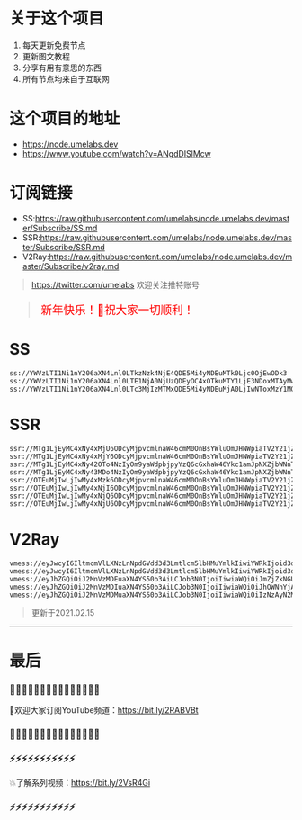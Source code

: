 # 关于这个项目
1. 每天更新免费节点
2. 更新图文教程
3. 分享有用有意思的东西
4. 所有节点均来自于互联网

# 这个项目的地址

* https://node.umelabs.dev
* https://www.youtube.com/watch?v=ANgdDISlMcw

# 订阅链接

* SS:https://raw.githubusercontent.com/umelabs/node.umelabs.dev/master/Subscribe/SS.md
* SSR:https://raw.githubusercontent.com/umelabs/node.umelabs.dev/master/Subscribe/SSR.md
* V2Ray:https://raw.githubusercontent.com/umelabs/node.umelabs.dev/master/Subscribe/v2ray.md

>  https://twitter.com/umelabs 欢迎关注推特账号

<blockquote style="color:red;font-size:20px;">新年快乐！🔔祝大家一切顺利！</blockquote>

# SS

```http
ss://YWVzLTI1Ni1nY206aXN4Lnl0LTkzNzk4NjE4QDE5Mi4yNDEuMTk0Ljc0OjEwODk3
ss://YWVzLTI1Ni1nY206aXN4Lnl0LTE1NjA0NjUzQDEyOC4xOTkuMTY1LjE3NDoxMTAyMw==
ss://YWVzLTI1Ni1nY206aXN4Lnl0LTc3MjIzMTMxQDE5Mi4yNDEuMjA0LjIwNToxMzY1MQ==
```

# SSR

```http
ssr://MTg1LjEyMC4xNy4xMjU6ODcyMjpvcmlnaW46cmM0OnBsYWluOmJHNWpiaTV2Y21jZ05XcDAvP29iZnNwYXJhbT0mcmVtYXJrcz01clNiNXAySjU1LTJSUSZncm91cD1URzVqYmk1dmNtYw
ssr://MTg1LjEyMC4xNy4xMjY6ODcyMjpvcmlnaW46cmM0OnBsYWluOmJHNWpiaTV2Y21jZ05XcDAvP29iZnNwYXJhbT0mcmVtYXJrcz01clNiNXAySjU1LTJSZyZncm91cD1URzVqYmk1dmNtYw
ssr://MTg1LjEyMC4xNy42OTo4NzIyOm9yaWdpbjpyYzQ6cGxhaW46Ykc1amJpNXZjbWNnTldwMC8_b2Jmc3BhcmFtPSZyZW1hcmtzPTVyU2I1cDJKNTUtMlJ3Jmdyb3VwPVRHNWpiaTV2Y21j
ssr://MTg1LjEyMC4xNy43MDo4NzIyOm9yaWdpbjpyYzQ6cGxhaW46Ykc1amJpNXZjbWNnT1d0MC8_b2Jmc3BhcmFtPSZyZW1hcmtzPTVyU2I1cDJKNTUtMlNBJmdyb3VwPVRHNWpiaTV2Y21j
ssr://OTEuMjIwLjIwMy4xMzk6ODcyMjpvcmlnaW46cmM0OnBsYWluOmJHNWpiaTV2Y21jZ05tdzQvP29iZnNwYXJhbT0mcmVtYXJrcz01clNiNXAySjU1LTJTUSZncm91cD1URzVqYmk1dmNtYw
ssr://OTEuMjIwLjIwMy4xNjI6ODcyMjpvcmlnaW46cmM0OnBsYWluOmJHNWpiaTV2Y21jZ05tdzQvP29iZnNwYXJhbT0mcmVtYXJrcz01clNiNXAySjU1LTJTZyZncm91cD1URzVqYmk1dmNtYw
ssr://OTEuMjIwLjIwMy4xNjQ6ODcyMjpvcmlnaW46cmM0OnBsYWluOmJHNWpiaTV2Y21jZ05tdzQvP29iZnNwYXJhbT0mcmVtYXJrcz01clNiNXAySjU1LTJTdyZncm91cD1URzVqYmk1dmNtYw
ssr://OTEuMjIwLjIwMy4xNjU6ODcyMjpvcmlnaW46cmM0OnBsYWluOmJHNWpiaTV2Y21jZ05tdzQvP29iZnNwYXJhbT0mcmVtYXJrcz01clNiNXAySjU1LTJUQSZncm91cD1URzVqYmk1dmNtYw
```

# V2Ray

```http
vmess://eyJwcyI6IltmcmVlLXNzLnNpdGVdd3d3Lmtlcm5lbHMuYmlkIiwiYWRkIjoid3d3Lmtlcm5lbHMuYmlkIiwicG9ydCI6IjQ0MyIsImlkIjoiNTRhZjk0ZTItNWNjYS1lY2VmLTlhZDktMTAzZWM1OWMxNDdlIiwiYWlkIjoiMCIsIm5ldCI6IndzIiwidHlwZSI6Im5vbmUiLCJob3N0IjoiL3dzIiwidGxzIjoidGxzIn0=
vmess://eyJwcyI6IltmcmVlLXNzLnNpdGVdd3d3Lmtlcm5lbHMuYmlkIiwiYWRkIjoid3d3Lmtlcm5lbHMuYmlkIiwicG9ydCI6IjgwIiwiaWQiOiJkYTgzNGYwYS03ZmEzLTIyYzktMzg2ZC1mZDNlYTMxYzBjNTciLCJhaWQiOiIwIiwibmV0Ijoid3MiLCJ0eXBlIjoibm9uZSIsImhvc3QiOiIvd3MiLCJ0bHMiOiJub25lIn0=
vmess://eyJhZGQiOiJ2MnVzMDEuaXN4YS50b3AiLCJob3N0IjoiIiwiaWQiOiJmZjZkNGU4Ni02ODBmLTQ4MGQtYmUxZi00OTFkMTIzZWNjZmMiLCJuZXQiOiJ3cyIsInBhdGgiOiJcL3JheSIsInBvcnQiOiI0NDMiLCJwcyI6ImlzeC55dC0wMSIsInRscyI6InRscyIsInYiOjIsImFpZCI6MCwidHlwZSI6Im5vbmUifQo=
vmess://eyJhZGQiOiJ2MnVzMDIuaXN4YS50b3AiLCJob3N0IjoiIiwiaWQiOiJhOWNhYjA2Ny1iY2JmLTQ1OTQtYTc3ZS0yYzBlZjM0NTk3ZDYiLCJuZXQiOiJ3cyIsInBhdGgiOiJcL3JheSIsInBvcnQiOiI0NDMiLCJwcyI6ImlzeC55dC0wMiIsInRscyI6InRscyIsInYiOjIsImFpZCI6MCwidHlwZSI6Im5vbmUifQo=
vmess://eyJhZGQiOiJ2MnVzMDMuaXN4YS50b3AiLCJob3N0IjoiIiwiaWQiOiIzNzAyN2M3Ni04MGI4LTRmMjktYWI3OC1lYmJiZDI1NmU2Y2YiLCJuZXQiOiJ3cyIsInBhdGgiOiJcL3JheSIsInBvcnQiOiI0NDMiLCJwcyI6ImlzeC55dC0wMyIsInRscyI6InRscyIsInYiOjIsImFpZCI6MCwidHlwZSI6Im5vbmUifQo=
```



> 更新于2021.02.15

---

# 最后
### 🌸🌸🌸🌸🌸🌸🌸🌸🌸🌸🌸🌸🌸🌸🌸

👏欢迎大家订阅YouTube频道：https://bit.ly/2RABVBt

### 🌸🌸🌸🌸🌸🌸🌸🌸🌸🌸🌸🌸🌸🌸🌸



### ⚡️⚡️⚡️⚡️⚡️⚡️⚡️⚡️⚡️⚡️⚡️

💥了解系列视频：https://bit.ly/2VsR4Gi

### ⚡️⚡️⚡️⚡️⚡️⚡️⚡️⚡️⚡️⚡️⚡️
